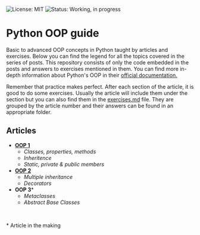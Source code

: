 ![License: MIT](https://img.shields.io/badge/License-MIT-%23E6F0FD)
![Status: Working, in progress](https://img.shields.io/badge/Status-Working%2C%20in%20progress-%23edfcf9)
# Python OOP guide
Basic to advanced OOP concepts in Python taught by articles and exercises. Below you can find the legend for all the topics covered in the series of posts. This repository consists of only the code embedded in the posts and answers to exercises mentioned in them. You can find more in-depth information about Python's OOP in their [official documentation.](https://docs.python.org/3/tutorial/classes.html)

Remember that practice makes perfect. After each section of the article, it is good to do some exercises. Usually the article will include them under the section but you can also find them in the [exercises.md](/exercises.md) file. They are grouped by the article number and their answers can be found in an appropriate folder.

## Articles
- [**OOP 1**](https://www.tearequired.com/article/oop-in-python-part-1)
  - _Classes, properties, methods_
  - _Inheritence_
  - _Static, private & public members_
- [**OOP 2**](https://www.tearequired.com/article/oop-in-python-part-2)
  - _Multiple inheritance_
  - _Decorators_
- **OOP 3***
  - _Metaclasses_
  - _Abstract Base Classes_

<br>
<p>* Article in the making</p>
